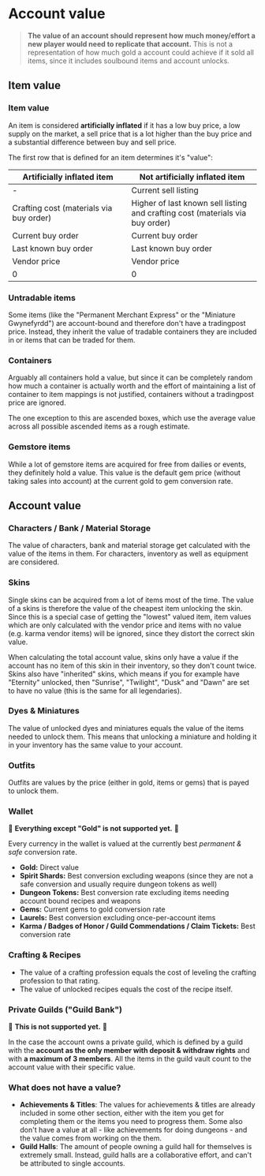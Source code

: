 # Account value

> **The value of an account should represent how much money/effort a new player would need to replicate that account.** This is not a representation of how much gold a account could achieve if it sold all items, since it includes soulbound items and account unlocks.

## Item value

### Item value

An item is considered **artificially inflated** if it has a low buy price, a low supply on the market, a sell price that is a lot higher than the buy price and a substantial difference between buy and sell price.

The first row that is defined for an item determines it's "value":

| **Artificially inflated item** | **Not artificially inflated item** |
|-------------------------------------------|-----------------------------------------------------------------------------------|
| - | Current sell listing |
| Crafting cost (materials via buy order) | Higher of last known sell listing<br> and crafting cost (materials via buy order) |
| Current buy order | Current buy order |
| Last known buy order | Last known buy order |
| Vendor price | Vendor price |
| 0 | 0 |

### Untradable items

Some items (like the "Permanent Merchant Express" or the "Miniature Gwynefyrdd") are account-bound and therefore don't have a tradingpost price. Instead, they inherit the value of tradable containers they are included in or items that can be traded for them.

### Containers

Arguably all containers hold a value, but since it can be completely random how much a container is actually worth and the effort of maintaining a list of container to item mappings is not justified, containers without a tradingpost price are ignored.

The one exception to this are ascended boxes, which use the average value across all possible ascended items as a rough estimate.

### Gemstore items

While a lot of gemstore items are acquired for free from dailies or events, they definitely hold a value. This value is the default gem price (without taking sales into account) at the current gold to gem conversion rate.

## Account value

### Characters / Bank / Material Storage

The value of characters, bank and material storage get calculated with the value of the items in them. For characters, inventory as well as equipment are considered.

### Skins

Single skins can be acquired from a lot of items most of the time. The value of a skins is therefore the value of the cheapest item unlocking the skin. Since this is a special case of getting the "lowest" valued item, item values which are only calculated with the vendor price and items with no value (e.g. karma vendor items) will be ignored, since they distort the correct skin value.

When calculating the total account value, skins only have a value if the account has no item of this skin in their inventory, so they don't count twice. Skins also have "inherited" skins, which means if you for example have "Eternity" unlocked, then "Sunrise", "Twilight", "Dusk" and "Dawn" are set to have no value (this is the same for all legendaries).

### Dyes & Miniatures

The value of unlocked dyes and miniatures equals the value of the items needed to unlock them. This means that unlocking a miniature and holding it in your inventory has the same value to your account.

### Outfits

Outfits are values by the price (either in gold, items or gems) that is payed to unlock them.

### Wallet

:construction: **Everything except "Gold" is not supported yet.** :construction:

Every currency in the wallet is valued at the currently best *permanent & safe* conversion rate.

- **Gold:** Direct value
- **Spirit Shards:** Best conversion excluding weapons (since they are not a safe conversion and usually require dungeon tokens as well)
- **Dungeon Tokens:** Best conversion rate excluding items needing account bound recipes and weapons
- **Gems:** Current gems to gold conversion rate
- **Laurels:** Best conversion excluding once-per-account items
- **Karma / Badges of Honor / Guild Commendations / Claim Tickets:** Best conversion rate

### Crafting & Recipes

- The value of a crafting profession equals the cost of leveling the crafting profession to that rating.
- The value of unlocked recipes equals the cost of the recipe itself.

### Private Guilds ("Guild Bank")

:construction: **This is not supported yet.** :construction:

In the case the account owns a private guild, which is defined by a guild with the **account as the only member with deposit & withdraw rights** and with **a maximum of 3 members**. All the items in the guild vault count to the account value with their specific value.

### What does not have a value?

- **Achievements & Titles**: The values for achievements & titles are already included in some other section, either with the item you get for completing them or the items you need to progress them. Some also don't have a value at all - like achievements for doing dungeons - and the value comes from working on the them.
- **Guild Halls**: The amount of people owning a guild hall for themselves is extremely small. Instead, guild halls are a collaborative effort, and can't be attributed to single accounts.
